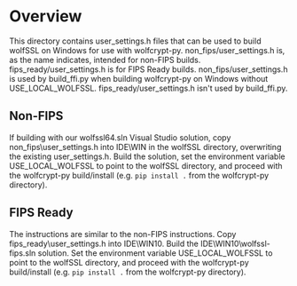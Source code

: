 # Overview

This directory contains user_settings.h files that can be used to build wolfSSL
on Windows for use with wolfcrypt-py. non_fips/user_settings.h is, as the name
indicates, intended for non-FIPS builds. fips_ready/user_settings.h is for FIPS
Ready builds. non_fips/user_settings.h is used by build_ffi.py when building
wolfcrypt-py on Windows without USE_LOCAL_WOLFSSL. fips_ready/user_settings.h
isn't used by build_ffi.py.

## Non-FIPS

If building with our wolfssl64.sln Visual Studio solution, copy
non_fips\user_settings.h into IDE\WIN in the wolfSSL directory, overwriting the
existing user_settings.h. Build the solution, set the environment variable
USE_LOCAL_WOLFSSL to point to the wolfSSL directory, and proceed with the
wolfcrypt-py build/install (e.g. `pip install .` from the wolfcrypt-py
directory).

## FIPS Ready

The instructions are similar to the non-FIPS instructions. Copy
fips_ready\user_settings.h into IDE\WIN10. Build the IDE\WIN10\wolfssl-fips.sln
solution. Set the environment variable USE_LOCAL_WOLFSSL to point to the wolfSSL
directory, and proceed with the wolfcrypt-py build/install (e.g. `pip install .`
from the wolfcrypt-py directory).

